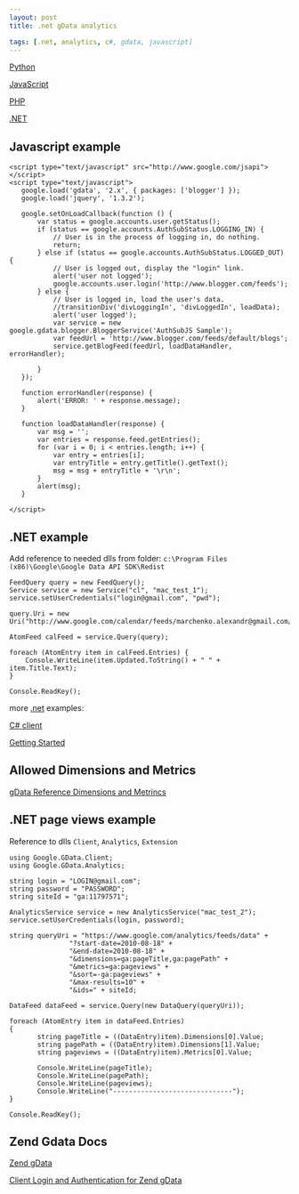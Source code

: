 ```yaml
---
layout: post
title: .net gData analytics

tags: [.net, analytics, c#, gdata, javascript]
---
```


[Python](http://code.google.com/p/gdata-python-client/)

[JavaScript](http://code.google.com/p/gdata-javascript-client/)

[PHP](http://framework.zend.com/download/gdata)

[.NET](http://code.google.com/p/google-gdata/)

Javascript example
------------------

    <script type="text/javascript" src="http://www.google.com/jsapi"></script>
    <script type="text/javascript">
       google.load('gdata', '2.x', { packages: ['blogger'] });
       google.load('jquery', '1.3.2');

       google.setOnLoadCallback(function () {
           var status = google.accounts.user.getStatus();
           if (status == google.accounts.AuthSubStatus.LOGGING_IN) {
               // User is in the process of logging in, do nothing.
               return;
           } else if (status == google.accounts.AuthSubStatus.LOGGED_OUT) {
               // User is logged out, display the "login" link.
               alert('user not logged');
               google.accounts.user.login('http://www.blogger.com/feeds');
           } else {
               // User is logged in, load the user's data.
               //transitionDiv('divLoggingIn', 'divLoggedIn', loadData);
               alert('user logged');
               var service = new google.gdata.blogger.BloggerService('AuthSubJS Sample');
               var feedUrl = 'http://www.blogger.com/feeds/default/blogs';
               service.getBlogFeed(feedUrl, loadDataHandler, errorHandler);

           }
       });

       function errorHandler(response) {
           alert('ERROR: ' + response.message);
       }

       function loadDataHandler(response) {
           var msg = '';
           var entries = response.feed.getEntries();
           for (var i = 0; i < entries.length; i++) {
               var entry = entries[i];
               var entryTitle = entry.getTitle().getText();
               msg = msg + entryTitle + '\r\n';
           }
           alert(msg);
       }

    </script>

.NET example
------------

Add reference to needed dlls from folder: `c:\Program Files (x86)\Google\Google Data API SDK\Redist`

    FeedQuery query = new FeedQuery();
    Service service = new Service("cl", "mac_test_1");
    service.setUserCredentials("login@gmail.com", "pwd");

    query.Uri = new Uri("http://www.google.com/calendar/feeds/marchenko.alexandr@gmail.com/private/full");

    AtomFeed calFeed = service.Query(query);

    foreach (AtomEntry item in calFeed.Entries) {
        Console.WriteLine(item.Updated.ToString() + " " + item.Title.Text);
    }

    Console.ReadKey();

more [.net](https://docs.google.com/document/d/1SBx8Fdei_Wljx4mNtpiDZLfipYbO76hdL5lDEvH8lgg/edit?hl=ru) examples:

[C# client](http://code.google.com/intl/ru/apis/gdata/client-cs.html)

[Getting Started](http://google-gdata.googlecode.com/svn/docs/folder1/GettingStarted.html)

Allowed Dimensions and Metrics
------------------------------

[gData Reference Dimensions and Metrincs](http://code.google.com/intl/ru/apis/analytics/docs/gdata/gdataReferenceDimensionsMetrics.html)

.NET page views example
-----------------------

Reference to dlls `Client`, `Analytics`, `Extension`

    using Google.GData.Client;
    using Google.GData.Analytics;

    string login = "LOGIN@gmail.com";
    string password = "PASSWORD";
    string siteId = "ga:11797571";

    AnalyticsService service = new AnalyticsService("mac_test_2");
    service.setUserCredentials(login, password);

    string queryUri = "https://www.google.com/analytics/feeds/data" +
                   "?start-date=2010-08-18" +
                   "&end-date=2010-08-18" +
                   "&dimensions=ga:pageTitle,ga:pagePath" +
                   "&metrics=ga:pageviews" +
                   "&sort=-ga:pageviews" +
                   "&max-results=10" +
                   "&ids=" + siteId;

    DataFeed dataFeed = service.Query(new DataQuery(queryUri));

    foreach (AtomEntry item in dataFeed.Entries)
    {
           string pageTitle = ((DataEntry)item).Dimensions[0].Value;
           string pagePath = ((DataEntry)item).Dimensions[1].Value;
           string pageviews = ((DataEntry)item).Metrics[0].Value;

           Console.WriteLine(pageTitle);
           Console.WriteLine(pagePath);
           Console.WriteLine(pageviews);
           Console.WriteLine("------------------------------");
    }

    Console.ReadKey();

Zend Gdata Docs
---------------

[Zend gData](http://framework.zend.com/manual/en/zend.gdata.html)

[Client Login and Authentication for Zend gData](http://www.ngoprekweb.com/2006/11/04/clientlogin-authentication-for-zend-gdata/)

